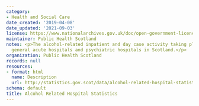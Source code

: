 ```yaml
---
category:
- Health and Social Care
date_created: '2019-04-08'
date_updated: '2021-09-03'
license: https://www.nationalarchives.gov.uk/doc/open-government-licence/version/3/
maintainer: Public Health Scotland
notes: <p>The alcohol-related inpatient and day case activity taking place within
  general acute hospitals and psychiatric hospitals in Scotland.</p>
organization: Public Health Scotland
records: null
resources:
- format: html
  name: Description
  url: http://statistics.gov.scot/data/alcohol-related-hospital-statistics
schema: default
title: Alcohol Related Hospital Statistics
---
```

